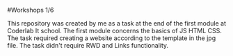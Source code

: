 #Workshops 1/6

This repository was created by me as a task at the end of the first module at Coderlab It school.
The first module concerns the basics of JS HTML CSS.
The task required creating a website according to the template in the jpg file.
The task didn't require RWD and Links functionality.
